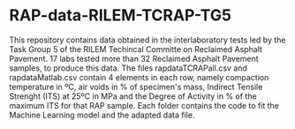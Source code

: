 # RAP-data-RILEM-TCRAP-TG5
This repository contains data obtained in the interlaboratory tests led by the Task Group 5 of the RILEM Techincal Committe on Reclaimed Asphalt Pavement.
17 labs tested more than 32 Reclaimed Asphalt Pavement samples, to produce this data.
The files rapdataTCRAPall.csv and rapdataMatlab.csv contain 4 elements in each row, namely compaction temperature in ºC, air voids in % of specimen's mass,  Indirect Tensile Strenght (ITS) at 25ºC in MPa and the Degree of Activity in % of the maximum ITS for that RAP sample.
Each folder contains the code to fit the Machine Learning model and the adapted data file.
